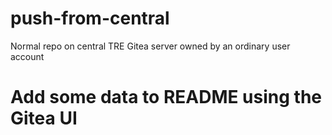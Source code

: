 # push-from-central

Normal repo on central TRE Gitea server owned by an ordinary user account

# Add some data to README using the Gitea UI